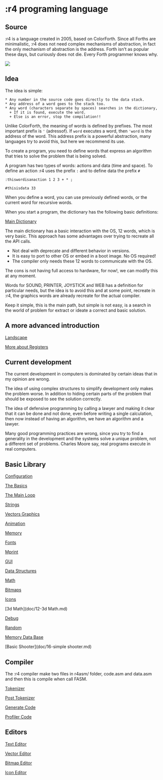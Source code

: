 # :r4 programing language

## Source

:r4 is a language created in 2005, based on ColorForth. 
Since all Forths are minimalistic, :r4 does not need complex mechanisms of abstraction, in fact the only mechanism of abstraction is the address.
Forth isn't as popular these days, but curiously does not die. Every Forth programmer knows why.

<img src="./gif/debugcode.gif">

## Idea

The idea is simple:
```
* Any number in the source code goes directly to the data stack.
* Any address of a word goes to the stack too.
* Any word (characters separate by spaces) searches in the dictionary,
  +	If it is found, execute the word.
  +	Else is an error, stop the compilation!!
```

Unlike ColorForth, the meaning of words is defined by prefixes.
The most important prefix is `'` (adressof). If `word` executes a word, then `'word` is the address of the word.
This address prefix is a powerful abstraction, many languages try to avoid this, but here we recommend its use.

To create a program, you need to define words that express an algorithm that tries to solve the problem that is being solved.

A program has two types of words: actions and data (time and space). To define an action :r4 uses the prefix `:` and to define data the prefix `#`

```
:thiswordisanaction 1 2 3 + * ;

#thisisdata 33
```

When you define a word, you can use previously defined words, or the current word for recursive words.

When you start a program, the dictionary has the following basic definitions:

[Main Dictionary](doc/main-dicc.md)

The main dictionary has a basic interaction with the OS, 12 words, which is very basic. This approach has some advantages over trying to recreate all the API calls.

* Not deal with deprecate and different behavior in versions.
* It is easy to port to other OS or embed in a boot image. No OS required!
* The compiler only needs these 12 words to communicate with the OS.

The cons is not having full access to hardware, for now!, we can modify this at any moment.

Words for SOUND, PRINTER, JOYSTICK and WEB has a definition for particular needs, but the idea is to avoid this and at some point, recreate in :r4, the graphics words are already recreate for the actual compiler.

Keep it simple, this is the main path, but simple is not easy, is a search in the world of problem for extract or ideate a correct and basic solution.

## A more advanced introduction

[Landscape](doc/landscape.md)

[More about Registers](doc/registers.md)

## Current development

The current development in computers is dominated by certain ideas that in my opinion are wrong.

The idea of using complex structures to simplify development only makes the problem worse. In addition to hiding certain parts of the problem that should be exposed to see the solution correctly.

The idea of defensive programming by calling a lawyer and making it clear that it can be done and not done, even before writing a single calculation, then now instead of having an algorithm, we have an algorithm and a lawyer.

Many good programming practices are wrong, since you try to find a generality in the development and the systems solve a unique problem, not a different set of problems. Charles Moore say, real programs execute in real computers.

## Basic Library

[Configuration](doc/0-configure.md)

[The Basics](doc/1-basics.md)

[The Main Loop](doc/2-mainloop.md)

[Strings](doc/strings.md)

[Vectors Graphics](doc/3-vectors.md)

[Animation](doc/4-animation.md)

[Memory](doc/5-memory.md)

[Fonts](doc/6-font.md)

[Mprint](doc/6.1-mprint.md)

[GUI](doc/7-gui.md)

[Data Structures](doc/8-data.md)

[Math](doc/9-math.md)

[Bitmaps](doc/10-bitmaps.md)

[Icons](doc/11-icons.md)

[3d Math](doc/12-3d Math.md)

[Debug](doc/13-debug.md)

[Random](doc/14-random.md)

[Memory Data Base](doc/15-dbm.md)

[Basic Shooter](doc/16-simple shooter.md)

## Compiler

The :r4 compiler make two files in r4asm/ folder, code.asm and data.asm and then this is compile when call FASM.

[Tokenizer](doc/c1-tokenizer.md)

[Post Tokenizer](doc/c2-postokenizer.md)

[Generate Code](doc/c3-generatecode.md)

[Profiler Code](doc/c4-profiler.md)

## Editors

[Text Editor](doc/e1-texteditor.md)

[Vector Editor](doc/e2-vectoreditor.md)

[Bitmap Editor](doc/e3-bitmapeditor.md)

[Icon Editor](doc/e4-iconeditor.md)
